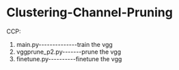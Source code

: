 # Clustering-Channel-Pruning
CCP: 
1. main.py--------------train the vgg
2. vggprune_p2.py-------prune the vgg   
3. finetune.py----------finetune the vgg  
